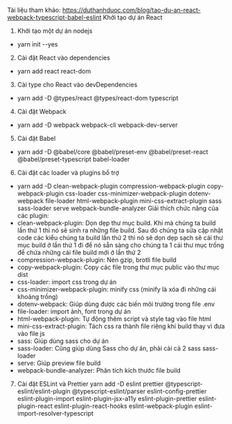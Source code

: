 Tài liệu tham khảo: https://duthanhduoc.com/blog/tao-du-an-react-webpack-typescript-babel-eslint
Khởi tạo dự án React
1) Khởi tạo một dự án nodejs
- yarn init --yes
2) Cài đặt React vào dependencies
- yarn add react react-dom
3) Cài type cho React vào devDependencies
- yarn add -D @types/react @types/react-dom typescript
4) Cài đặt Webpack
- yarn add -D webpack webpack-cli webpack-dev-server
5) Cài đặt Babel
- yarn add -D @babel/core @babel/preset-env @babel/preset-react @babel/preset-typescript babel-loader
6) Cài đặt các loader và plugins bổ trợ
- yarn add -D clean-webpack-plugin compression-webpack-plugin copy-webpack-plugin css-loader css-minimizer-webpack-plugin dotenv-webpack file-loader html-webpack-plugin mini-css-extract-plugin sass sass-loader serve webpack-bundle-analyzer
Giải thích chức năng của các plugin: 
- clean-webpack-plugin: Dọn dẹp thư mục build. Khi mà chúng ta build lần thứ 1 thì nó sẽ sinh ra những file build. Sau đó chúng ta sửa cập nhật code các kiểu chúng ta build lần thứ 2 thì nó sẽ dọn dẹp sạch sẽ cái thư mục build ở lần thứ 1 đi để nó sẵn sàng cho chúng ta 1 cái thư mục trống để chứa những cái file build mới ở lần thứ 2
- compression-webpack-plugin: Nén gzip, brotli file build
- copy-webpack-plugin: Copy các file trong thư mục public vào thư mục dist
- css-loader: import css trong dự án
- css-minimizer-webpack-plugin: minify css (minify là xóa đi những cái khoảng trống)
- dotenv-webpack: Giúp dùng được các biến môi trường trong file .env
- file-loader: import ảnh, font trong dự án
- html-webpack-plugin: Tự động thêm script và style tag vào file html
- mini-css-extract-plugin: Tách css ra thành file riêng khi build thay vì đưa vào file js
- sass: Giúp dùng sass cho dự án
- sass-loader: Cũng giúp dùng Sass cho dự án, phải cài cả 2 sass sass-loader
- serve: Giúp preview file build
- webpack-bundle-analyzer: Phân tích kích thước file build
7) Cài đặt ESLint và Prettier
yarn add -D eslint prettier @typescript-eslint/eslint-plugin @typescript-eslint/parser eslint-config-prettier eslint-plugin-import eslint-plugin-jsx-a11y eslint-plugin-prettier eslint-plugin-react eslint-plugin-react-hooks eslint-webpack-plugin eslint-import-resolver-typescript

